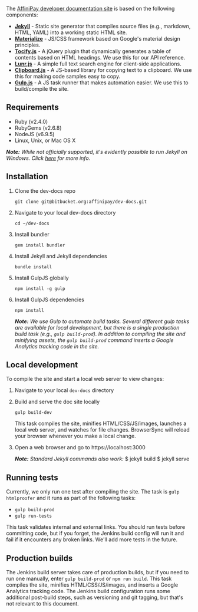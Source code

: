 The [AffiniPay developer documentation site](https://developers.affinipay.com) is based on the following components:

- **[Jekyll](http://jekyllrb.com/)** - Static site generator that compiles source files (e.g., markdown, HTML, YAML) into a working static HTML site.
- **[Materialize](http://materializecss.com/)** - JS/CSS framework based on Google's material design principles.
- **[Tocify.js](http://gregfranko.com/jquery.tocify.js/)** - A jQuery plugin that dynamically generates a table of contents based on HTML headings. We use this for our API reference.
- **[Lunr.js](http://lunrjs.com/)** - A simple full text search engine for client-side applications.
- **[Clipboard.js](https://clipboardjs.com/)** - A JS-based library for copying text to a clipboard. We use this for making code samples easy to copy.
- **[Gulp.js](http://gulpjs.com/)** - A JS task runner that makes automation easier. We use this to build/compile the site.

## Requirements

 - Ruby (v2.4.0)
 - RubyGems (v2.6.8)
 - NodeJS (v6.9.5)
 - Linux, Unix, or Mac OS X

_**Note:** While not officially supported, it's evidently possible to run Jekyll on Windows. Click [here](https://jekyllrb.com/docs/windows/#installation) for more info._

## Installation

1. Clone the dev-docs repo

      `git clone git@bitbucket.org:affinipay/dev-docs.git`

3. Navigate to your local dev-docs directory

      `cd ~/dev-docs`

4. Install bundler

      `gem install bundler`

5. Install Jekyll and Jekyll dependencies

      `bundle install`

6. Install GulpJS globally

      `npm install -g gulp`

7. Install GulpJS dependencies

      `npm install`

    _**Note:** We use Gulp to automate build tasks. Several different gulp tasks are available for local development, but there is a single production build task (e.g., `gulp build-prod`). In addition to compiling the site and minifying assets, the `gulp build-prod` command inserts a Google Analytics tracking code in the site._

## Local development
To compile the site and start a local web server to view changes:

1. Navigate to your local `dev-docs` directory

2. Build and serve the doc site locally

      `gulp build-dev`

    This task compiles the site, minifies HTML/CSS/JS/images, launches a local web server, and watches for file changes. BrowserSync will reload your browser whenever you make a local change.

3. Open a web browser and go to https://localhost:3000

      _**Note:** Standard Jekyll commands also work:_
       $ jekyll build
       $ jekyll serve

## Running tests
Currently, we only run one test after compiling the site. The task is `gulp htmlproofer` and it runs as part of the following tasks:

- `gulp build-prod`
- `gulp run-tests`

This task validates internal and external links. You should run tests before committing code, but if you forget, the Jenkins build config will run it and fail if it encounters any broken links. We'll add more tests in the future.

## Production builds
The Jenkins build server takes care of production builds, but if you need to run one manually, enter `gulp build-prod` or `npm run build`. This task compiles the site, minifies HTML/CSS/JS/images, and inserts a Google Analytics tracking code. The Jenkins build configuration runs some additional post-build steps, such as versioning and git tagging, but that's not relevant to this document.
